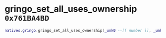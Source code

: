 # gringo_set_all_uses_ownership `0x761BA4BD`

```lua
natives.gringo.gringo_set_all_uses_ownership(_unk0 --[[ number ]], _unk1 --[[ number ]])
```